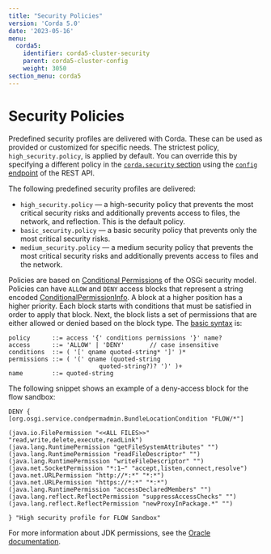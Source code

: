 ```yaml
---
title: "Security Policies"
version: 'Corda 5.0'
date: '2023-05-16'
menu:
  corda5:
    identifier: corda5-cluster-security
    parent: corda5-cluster-config
    weight: 3050
section_menu: corda5
---
```


# Security Policies

Predefined security profiles are delivered with Corda. These can be used as provided or customized for specific needs. The strictest policy, `high_security.policy`, is applied by default. You can override this by specifying a different policy in the <a href = "./fields/security.md" >`corda.security` section</a> using the <a href="dynamic.md">`config` endpoint</a> of the REST API. 

The following predefined security profiles are delivered:
* `high_security.policy` — a high-security policy that prevents the most critical security risks and additionally prevents access to files, the network, and reflection. This is the default policy.
* `basic_security.policy` — a basic security policy that prevents only the most critical security risks.
* `medium_security.policy` —  a medium security policy that prevents the most critical security risks and additionally prevents access to files and the network.

Policies are based on [Conditional Permissions](https://docs.osgi.org/specification/osgi.core/8.0.0/service.condpermadmin.html#i1534586) of the OSGi security model. Policies can have `ALLOW` and `DENY` access blocks that represent a string encoded [ConditionalPermissionInfo](https://docs.osgi.org/javadoc/r4v42/org/osgi/service/condpermadmin/ConditionalPermissionInfo.html#getEncoded()). A block at a higher position has a higher priority. Each block starts with conditions that must be satisfied in order to apply that block. Next, the block lists a set of permissions that are either allowed or denied based on the block type. The [basic syntax](https://docs.osgi.org/specification/osgi.core/8.0.0/service.condpermadmin.html#i1716478) is:

```
policy      ::= access '{' conditions permissions '}' name?
access      ::= 'ALLOW' | 'DENY'       // case insensitive 
conditions  ::= ( '[' qname quoted-string* ']' )*
permissions ::= ( '(' qname (quoted-string 
                         quoted-string?)? ')' )+
name        ::= quoted-string
```

The following snippet shows an example of a deny-access block for the flow sandbox:

```
DENY {
[org.osgi.service.condpermadmin.BundleLocationCondition "FLOW/*"]

(java.io.FilePermission "<<ALL FILES>>" "read,write,delete,execute,readLink")
(java.lang.RuntimePermission "getFileSystemAttributes" "")
(java.lang.RuntimePermission "readFileDescriptor" "")
(java.lang.RuntimePermission "writeFileDescriptor" "")
(java.net.SocketPermission "*:1−" "accept,listen,connect,resolve")
(java.net.URLPermission "http://*:*" "*:*")
(java.net.URLPermission "https://*:*" "*:*")
(java.lang.RuntimePermission "accessDeclaredMembers" "")
(java.lang.reflect.ReflectPermission "suppressAccessChecks" "")
(java.lang.reflect.ReflectPermission "newProxyInPackage.*" "")

} "High security profile for FLOW Sandbox"
```

For more information about JDK permissions, see the [Oracle documentation](https://docs.oracle.com/en/java/javase/11/security/permissions-jdk1.html).
